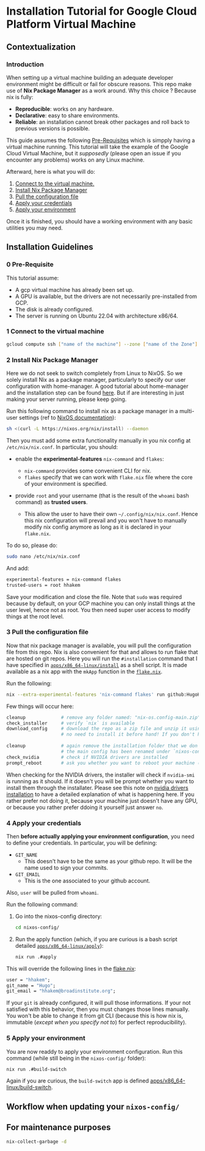 # Installation Tutorial for Google Cloud Platform Virtual Machine

## Contextualization

### Introduction

When setting up a virtual machine building an adequate developer environment might be difficult or fail for obscure reasons. This repo make use of **Nix Package Manager** as a work around. Why this choice ? Because nix is fully:

+ **Reproducible**: works on any hardware.
+ **Declarative**: easy to share environments.
+ **Reliable**: an installation cannot break other packages and roll back to previous versions is possible.

This guide assumes the following [Pre-Requisites](#0-pre-requisite) which is simpply having a virtual machine running. This tutorial will take the example of the Google Cloud Virtual Machine, but it *supposedly* (please open an issue if you encounter any problems) works on any Linux machine.

Afterward, here is what you will do:

1. [Connect to the virtual machine.](#1-connect-to-the-virtual-machine)
2. [Install Nix Package Manager](#2-install-nix-package-manager)
3. [Pull the configuration file](#3-pull-the-configuration-file)
4. [Apply your credentials](#4-apply-your-credentials)
5. [Apply your environment](#5-apply-your-environment)

Once it is finished, you should have a working environment with any basic utilities you may need.

## Installation Guidelines

### 0 Pre-Requisite

This tutorial assume:

+ A gcp virtual machine has already been set up.
+ A GPU is available, but the drivers are not necessarily pre-installed from GCP.
+ The disk is already configured.
+ The server is running on Ubuntu 22.04 with architecture x86/64.

### 1 Connect to the virtual machine

```bash
gcloud compute ssh ["name of the machine"] --zone ["name of the Zone"] 
```

### 2 Install Nix Package Manager

Here we do not seek to switch completely from Linux to NixOS. So we solely install Nix as a package manager, particularly to specify our user configuration with home-manager. A good tutorial about home-manager and the installation step can be found [here](https://github.com/Evertras/simple-homemanager/blob/main/01-install.md). But if are interesting in just making your server running, please keep going.

Run this following command to install nix as a package manager in a multi-user settings (ref to [NixOS documentation](https://nixos.org/download/#nix-install-linux)):

```bash
sh <(curl -L https://nixos.org/nix/install) --daemon
```

Then you must add some extra functionality manually in you nix config at `/etc/nix/nix.conf`. In particular, you should:

+ enable the **experimental-features** `nix-command` and `flakes`:
  + `nix-command` provides some convenient CLI for nix.
  + `flakes` specify that we can work with `flake.nix` file where the core of your environment is specified.

+ provide `root` and your username (that is the result of the `whoami` bash command) as **trusted users**.
  + This allow the user to have their own `~/.config/nix/nix.conf`. Hence this nix configuration will prevail and you won't have to manually modify nix config anymore as long as it is declared in your `flake.nix`.

To do so, please do:

```bash
sudo nano /etc/nix/nix.conf
```

And add:

```bash
experimental-features = nix-command flakes
trusted-users = root hhakem
```

Save your modification and close the file. Note that `sudo` was required because by default, on your GCP machine you can only install things at the user level, hence not as root. You then need super user access to modify things at the root level.

### 3 Pull the configuration file

Now that nix package manager is available, you will pull the configuration file from this repo. Nix is also convenient for that and allows to run flake that are hosted on git repos. Here you will run the `#installation` command that I have specified in [`apps/x86_64-linux/install`](apps/x86_64-linux/install) as a shell script. It is made available as a nix app with the `mkApp` function in the [`flake.nix`](flake.nix).

Run the following:

```bash
nix --extra-experimental-features 'nix-command flakes' run github:HugoHakem/nix-os.config?ref=hh-virtual-machine#install
```

Few things will occur here:

```sh
cleanup             # remove any folder named: "nix-os.config-main.zip" or "nix-os.config-main"
check_installer     # verify `nix` is available
download_config     # download the repo as a zip file and unzip it using both `curl` and `unzip`. 
                    # no need to install it before hand! If you don't have it, I did it for you with `nix shell`
                
cleanup             # again remove the installation folder that we don't need anymore.
                    # the main config has been renamed under `nixos-config/`
check_nvidia        # check if NVIDIA drivers are installed
prompt_reboot       # ask you whether you want to reboot your machine (recommended if NVIDIA drivers are installed)
```

When checking for the NVIDIA drivers, the installer will check if `nvidia-smi` is running as it should. If it doesn't you will be prompt whether you want to install them through the installater. Please see this note on [nvidia drivers installation](apps/x86_64-linux/nvidia-drivers-installation.md) to have a detailed explanation of what is happening here. If you rather prefer not doing it, because your machine just doesn't have any GPU, or because you rather prefer ddoing it yourself just answer `no`.

### 4 Apply your credentials

Then **before actually applying your environment configuration**, you need to define your credentials. In particular, you will be defining:

+ `GIT_NAME`
  + This doesn't have to be the same as your github repo. It will be the name used to sign your commits.
+ `GIT_EMAIL`
  + This is the one associated to your github account.

Also, `user` will be pulled from `whoami`.

Run the following command:

1. Go into the nixos-config directory:

    ```bash
    cd nixos-config/
    ```

2. Run the apply function (which, if you are curious is a bash script detailed [`apps/x86_64-linux/apply`](apps/x86_64-linux/apply)):

    ```bash
    nix run .#apply
    ```

This will override the following lines in the [flake.nix](flake.nix):

```nix
user = "hhakem";
git_name = "Hugo";
git_email = "hhakem@broadinstitute.org";
```

If your `git` is already configured, it will pull those informations. If your not satisfied with this behavior, then you must changes those lines manually. You won't be able to change it from git CLI (because this is how nix is, immutable (*except when you specify not to*) for perfect reproducibility).

### 5 Apply your environment

You are now readdy to apply your environment configuration. Run this command (while still being in the `nixos-config/` folder):

```bash
nix run .#build-switch
```

Again if you are curious, the `build-switch` app is defined [apps/x86_64-linux/build-switch](apps/x86_64-linux/build-switch).

## Workflow when updating your `nixos-config/`

## For maintenance purposes

```bash
nix-collect-garbage -d
```
